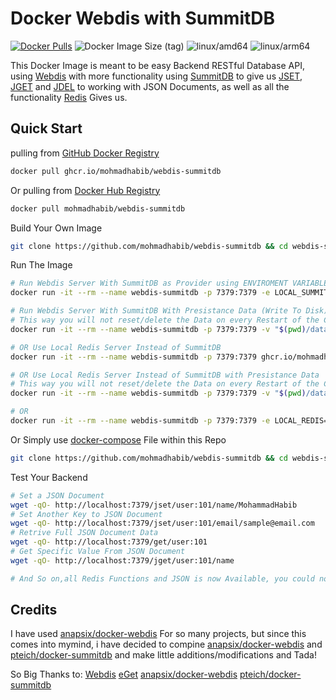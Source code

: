 # Docker Webdis with SummitDB
[![Docker Pulls](https://img.shields.io/docker/pulls/mohmadhabib/webdis-summitdb)](https://hub.docker.com/r/mohmadhabib/webdis-summitdb/)
![Docker Image Size (tag)](https://img.shields.io/docker/image-size/mohmadhabib/webdis-summitdb/latest)
![linux/amd64](https://img.shields.io/badge/platform-linux%2Famd64-blue)
![linux/arm64](https://img.shields.io/badge/platform-linux%2Farm64-blue)

This Docker Image is meant to be easy Backend RESTful Database API, using [Webdis](http://webd.is/) with more functionality using [SummitDB](https://github.com/tidwall/summitdb) to give us [JSET](https://github.com/tidwall/summitdb/wiki/JSET), [JGET](https://github.com/tidwall/summitdb/wiki/JGET) and [JDEL](https://github.com/tidwall/summitdb/wiki/JDEL) to working with JSON Documents, as well as all the functionality [Redis](https://redis.io/) Gives us.


## Quick Start

pulling from [GitHub Docker Registry](https://ghcr.io/mohmadhabib/webdis-summitdb)
```bash
docker pull ghcr.io/mohmadhabib/webdis-summitdb
```

Or pulling from [Docker Hub Registry](https://docker/r/mohmadhabib/webdis-summitdb)
```bash
docker pull mohmadhabib/webdis-summitdb
```

Build Your Own Image

```bash
git clone https://github.com/mohmadhabib/webdis-summitdb && cd webdis-summitdb && docker build -t webdis-summitdb .
```



Run The Image

```bash
# Run Webdis Server With SummitDB as Provider using ENVIROMENT VARIABLE LOCAL_SUMMITDB
docker run -it --rm --name webdis-summitdb -p 7379:7379 -e LOCAL_SUMMITDB=true ghcr.io/mohmadhabib/webdis
```

```bash
# Run Webdis Server With SummitDB With Presistance Data (Write To Disk)
# This way you will not reset/delete the Data on every Restart of the Container
docker run -it --rm --name webdis-summitdb -p 7379:7379 -v "$(pwd)/data:/data" -e LOCAL_SUMMITDB=true ghcr.io/mohmadhabib/webdis
```

```bash
# OR Use Local Redis Server Instead of SummitDB
docker run -it --rm --name webdis-summitdb -p 7379:7379 ghcr.io/mohmadhabib/webdis # LOCAL_REDIS is true By Default
```

```bash
# OR Use Local Redis Server Instead of SummitDB with Presistance Data
# This way you will not reset/delete the Data on every Restart of the Container
docker run -it --rm --name webdis-summitdb -p 7379:7379 -v "$(pwd)/data:/data" ghcr.io/mohmadhabib/webdis # LOCAL_REDIS is true By Default
```

```bash
# OR
docker run -it --rm --name webdis-summitdb -p 7379:7379 -e LOCAL_REDIS=true ghcr.io/mohmadhabib/webdis
```

Or Simply use [docker-compose](./compose.yml) File within this Repo
```bash
git clone https://github.com/mohmadhabib/webdis-summitdb && cd webdis-summitdb && docker compose up -d
```

Test Your Backend

```bash
# Set a JSON Document
wget -qO- http://localhost:7379/jset/user:101/name/MohammadHabib
# Set Another Key to JSON Document
wget -qO- http://localhost:7379/jset/user:101/email/sample@email.com
# Retrive Full JSON Document Data
wget -qO- http://localhost:7379/get/user:101
# Get Specific Value From JSON Document
wget -qO- http://localhost:7379/jget/user:101/name

# And So on,all Redis Functions and JSON is now Available, you could now Start Your Backend within seconds
```




## Credits
I have used [anapsix/docker-webdis](https://github.com/anapsix/docker-webdis) For so many projects, but since this comes into mymind, i have decided to compine [anapsix/docker-webdis](https://github.com/anapsix/docker-webdis) and [pteich/docker-summitdb](https://github.com/pteich/docker-summitdb) and make little additions/modifications and Tada!

So Big Thanks to:
[Webdis](http://webd.is/)
[eGet](https://github.com/zyedidia/eget)
[anapsix/docker-webdis](https://github.com/anapsix/docker-webdis)
[pteich/docker-summitdb](https://github.com/pteich/docker-summitdb)